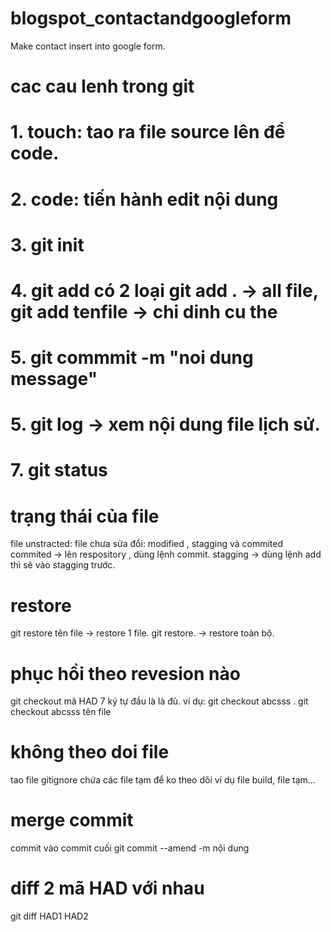 # blogspot_contactandgoogleform
Make contact insert into google form. 
# cac cau lenh trong git
# 1. touch: tao ra file source lên để code. 
# 2. code: tiến hành edit nội dung
# 3. git init 
# 4. git add có 2 loại git add . -> all file, git add tenfile -> chi dinh cu the 
# 5. git commmit -m "noi dung message"
# 5. git log  -> xem nội dung file lịch sử. 
# 7. git status 

# trạng thái của file 
file unstracted: 
file chưa sửa đổi: 
modified , stagging và commited 
commited -> lên respository , dùng lệnh commit.
stagging -> dùng lệnh add thì sẽ vào stagging trước. 

# restore 
git restore tên file -> restore 1 file. 
git restore. -> restore toàn bộ.

# phục hồi theo revesion nào
git checkout mã HAD 7 ký tự đầu là là đủ. 
ví dụ: 
git checkout abcsss .
git checkout abcsss tên file 

# không theo doi file 
tao file gitignore chứa các file tạm để ko theo dõi ví dụ file build, file tạm... 

# merge commit 
commit vào commit cuối 
git commit --amend  -m nội dung 

# diff 2 mã HAD với nhau 
git diff HAD1 HAD2 
